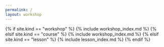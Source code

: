 ```yaml
---
permalink: /
layout: workshop
---
```


<head><title>{{ site.title }}</title></head>

{% if site.kind == "workshop" %}
  {% include workshop_index.md %}
{% elsif site.kind == "course" %}
  {% include workshop_index.md %}
{% elsif site.kind == "lesson" %}
  {% include lesson_index.md %}
{% endif %}
